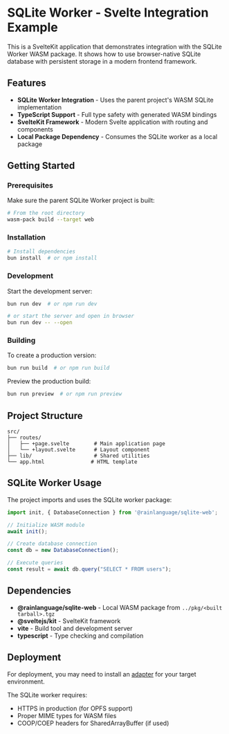 # SQLite Worker - Svelte Integration Example

This is a SvelteKit application that demonstrates integration with the SQLite Worker WASM package. It shows how to use browser-native SQLite database with persistent storage in a modern frontend framework.

## Features

- **SQLite Worker Integration** - Uses the parent project's WASM SQLite implementation
- **TypeScript Support** - Full type safety with generated WASM bindings
- **SvelteKit Framework** - Modern Svelte application with routing and components
- **Local Package Dependency** - Consumes the SQLite worker as a local package

## Getting Started

### Prerequisites

Make sure the parent SQLite Worker project is built:

```sh
# From the root directory
wasm-pack build --target web
```

### Installation

```sh
# Install dependencies
bun install  # or npm install
```

### Development

Start the development server:

```sh
bun run dev  # or npm run dev

# or start the server and open in browser
bun run dev -- --open
```

### Building

To create a production version:

```sh
bun run build  # or npm run build
```

Preview the production build:

```sh
bun run preview  # or npm run preview
```

## Project Structure

```
src/
├── routes/
│   ├── +page.svelte        # Main application page
│   └── +layout.svelte      # Layout component
├── lib/                    # Shared utilities
└── app.html               # HTML template
```

## SQLite Worker Usage

The project imports and uses the SQLite worker package:

```javascript
import init, { DatabaseConnection } from '@rainlanguage/sqlite-web';

// Initialize WASM module
await init();

// Create database connection
const db = new DatabaseConnection();

// Execute queries
const result = await db.query("SELECT * FROM users");
```

## Dependencies

- **@rainlanguage/sqlite-web** - Local WASM package from `../pkg/<built tarball>.tgz`
- **@sveltejs/kit** - SvelteKit framework
- **vite** - Build tool and development server
- **typescript** - Type checking and compilation

## Deployment

For deployment, you may need to install an [adapter](https://svelte.dev/docs/kit/adapters) for your target environment.

The SQLite worker requires:
- HTTPS in production (for OPFS support)
- Proper MIME types for WASM files
- COOP/COEP headers for SharedArrayBuffer (if used)
